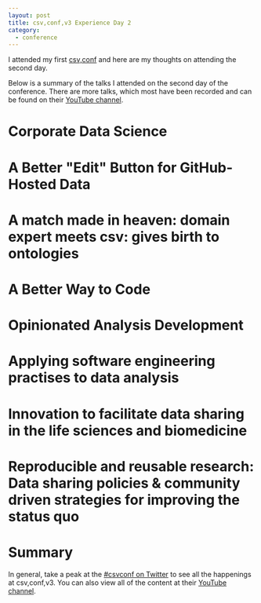 ```yaml
---
layout: post
title: csv,conf,v3 Experience Day 2
category:
  - conference
---
```


I attended my first [csv,conf][csvconf] and here are my thoughts on attending
the second day.

<!--break-->

Below is a summary of the talks I attended on the second day of the conference.
There are more talks, which most have been recorded and can be found on their
[YouTube channel][yt].

[csvconf]: https://csvconf.com/
[yt]: https://www.youtube.com/playlist?list=PLg5zZXwt2ZW5UIz13oI56vfZjF6mvpIXN

Corporate Data Science
======================

A Better "Edit" Button for GitHub-Hosted Data
=============================================

A match made in heaven: domain expert meets csv: gives birth to ontologies
==========================================================================

A Better Way to Code
====================

Opinionated Analysis Development
================================

Applying software engineering practises to data analysis
========================================================

Innovation to facilitate data sharing in the life sciences and biomedicine
==========================================================================

Reproducible and reusable research: Data sharing policies & community driven strategies for improving the status quo
====================================================================================================================

Summary
=======

In general, take a peak at the [#csvconf on Twitter][hashtag] to see all the
happenings at csv,conf,v3. You can also view all of the content at their
[YouTube channel][yt].

[hashtag]: https://twitter.com/hashtag/csvconf
